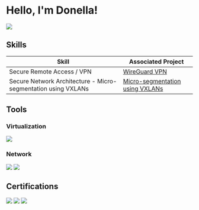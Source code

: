 # Hello, I'm Donella!
<a href="https://www.linkedin.com/in/donella-q/"><img src="https://img.shields.io/badge/-LinkedIn-0072b1?&style=for-the-badge&logo=linkedin&logoColor=white" /></a>

## Skills

| Skill                                         | Associated Project         |
|-----------------------------------------------|----------------------------|
| Secure Remote Access / VPN | <a href="https://github.com/Donella365/WireGuard-VPN"> WireGuard VPN</a>
| Secure Network Architecture - Micro-segmentation using VXLANs | <a href="https://github.com/Donella365/vxlan-microsegmentation">Micro-segmentation using VXLANs</a>|


## Tools
### Virtualization
<div>
<img src="https://img.shields.io/badge/-Oracle%20VM%20VirtualBox-666666?&style=for-the-badge&logo=oracle&logoColor=white" />
<div>
    
### Network
<div>
    <img src="https://img.shields.io/badge/-Wireshark-1679A7?&style=for-the-badge&logo=Wireshark&logoColor=white" />
    <img src="https://img.shields.io/badge/-iptables-777BB4?&style=for-the-badge&logo=iptables&logoColor=white" />
</div>


## Certifications
<div>
<img src="https://img.shields.io/badge/-Associate%20of%20ISC2-5B92E5?&style=for-the-badge&logo=ISC2&logoColor=white" />
<img src="https://img.shields.io/badge/-Security%2B-FF0000?&style=for-the-badge&logo=CompTIA&logoColor=white" />
<img src="https://img.shields.io/badge/-ISC2%20Certified%20in%20Cybersecurity%20(CC)-003366?&style=for-the-badge&logo=ISC2&logoColor=white" />
</div>


